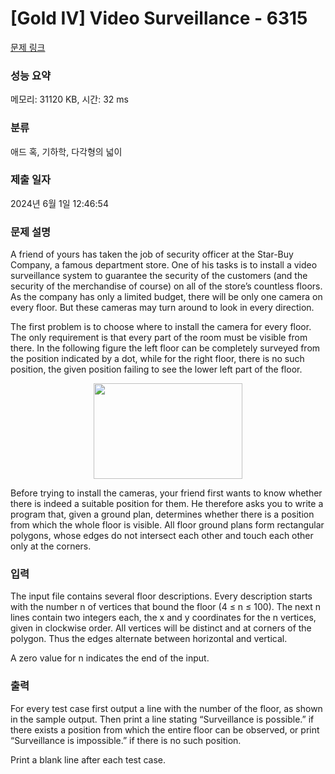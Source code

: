 # [Gold IV] Video Surveillance - 6315 

[문제 링크](https://www.acmicpc.net/problem/6315) 

### 성능 요약

메모리: 31120 KB, 시간: 32 ms

### 분류

애드 혹, 기하학, 다각형의 넓이

### 제출 일자

2024년 6월 1일 12:46:54

### 문제 설명

<p>A friend of yours has taken the job of security officer at the Star-Buy Company, a famous department store. One of his tasks is to install a video surveillance system to guarantee the security of the customers (and the security of the merchandise of course) on all of the store’s countless floors. As the company has only a limited budget, there will be only one camera on every floor. But these cameras may turn around to look in every direction.</p>

<p>The first problem is to choose where to install the camera for every floor. The only requirement is that every part of the room must be visible from there. In the following figure the left floor can be completely surveyed from the position indicated by a dot, while for the right floor, there is no such position, the given position failing to see the lower left part of the floor.</p>

<p style="text-align: center;"><img alt="" src="https://www.acmicpc.net/upload/images2/cctv.png" style="height:153px; width:238px"></p>

<p>Before trying to install the cameras, your friend first wants to know whether there is indeed a suitable position for them. He therefore asks you to write a program that, given a ground plan, determines whether there is a position from which the whole floor is visible. All floor ground plans form rectangular polygons, whose edges do not intersect each other and touch each other only at the corners.</p>

### 입력 

 <p>The input file contains several floor descriptions. Every description starts with the number n of vertices that bound the floor (4 ≤ n ≤ 100). The next n lines contain two integers each, the x and y coordinates for the n vertices, given in clockwise order. All vertices will be distinct and at corners of the polygon. Thus the edges alternate between horizontal and vertical.</p>

<p>A zero value for n indicates the end of the input.</p>

### 출력 

 <p>For every test case first output a line with the number of the floor, as shown in the sample output. Then print a line stating “Surveillance is possible.” if there exists a position from which the entire floor can be observed, or print “Surveillance is impossible.” if there is no such position.</p>

<p>Print a blank line after each test case.</p>

